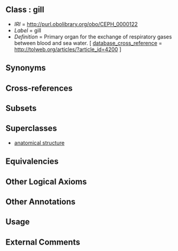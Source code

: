 
## Class : gill

 * *IRI* = http://purl.obolibrary.org/obo/CEPH_0000122
 * *Label* = gill
 * *Definition* = Primary organ for the exchange of respiratory gases between blood and         sea water. [ [database_cross_reference](../../ef/oboInOwl#hasDbXref.md) = http://tolweb.org/articles/?article_id=4200 ]

## Synonyms


## Cross-references


## Subsets


## Superclasses

 * [anatomical structure](../../UBERON/61/UBERON_0000061.md)

## Equivalencies


## Other Logical Axioms


## Other Annotations


## Usage


## External Comments


